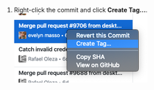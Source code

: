 1. Right-click the commit and click **Create Tag...**.
  ![Select the create tag menu item](/assets/images/help/desktop/select-create-tag.png)
